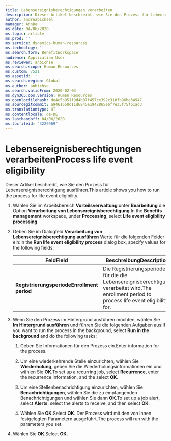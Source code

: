 ```yaml
---
title: Lebensereignisberechtigungen verarbeiten
description: Dieser Artikel beschreibt, wie Sie den Prozess für Lebensereignisberechtigung ausführen.
author: andreabichsel
manager: AnnBe
ms.date: 04/06/2020
ms.topic: article
ms.prod: ''
ms.service: dynamics-human-resources
ms.technology: ''
ms.search.form: BenefitWorkspace
audience: Application User
ms.reviewer: anbichse
ms.search.scope: Human Resources
ms.custom: 7521
ms.assetid: ''
ms.search.region: Global
ms.author: anbichse
ms.search.validFrom: 2020-02-03
ms.dyn365.ops.version: Human Resources
ms.openlocfilehash: de4c5b951f9d4b07f457ce392c310fb96ba34947
ms.sourcegitcommit: a9461650d11d6845e1942865ebf7e35f75f61ad3
ms.translationtype: HT
ms.contentlocale: de-DE
ms.lasthandoff: 04/06/2020
ms.locfileid: "3229969"
---
```

# <a name="process-life-event-eligibility"></a><span data-ttu-id="a8165-103">Lebensereignisberechtigungen verarbeiten</span><span class="sxs-lookup"><span data-stu-id="a8165-103">Process life event eligibility</span></span>

<span data-ttu-id="a8165-104">Dieser Artikel beschreibt, wie Sie den Prozess für Lebensereignisberechtigung ausführen.</span><span class="sxs-lookup"><span data-stu-id="a8165-104">This article shows you how to run the process for life event eligibility.</span></span>

1. <span data-ttu-id="a8165-105">Wählen Sie im Arbeitsbereich **Vorteilsverwaltung** unter **Bearbeitung** die Option **Verarbeitung von Lebensereignisberechtigung**.</span><span class="sxs-lookup"><span data-stu-id="a8165-105">In the **Benefits management** workspace, under **Processing**, select **Life event eligibility processing**.</span></span>

2. <span data-ttu-id="a8165-106">Geben Sie im Dialogfeld **Verarbeitung von Lebensereignisberechtigung ausführen** Werte für die folgenden Felder ein:</span><span class="sxs-lookup"><span data-stu-id="a8165-106">In the **Run life event eligibility process** dialog box, specify values for the following fields:</span></span>

   | <span data-ttu-id="a8165-107">Feld</span><span class="sxs-lookup"><span data-stu-id="a8165-107">Field</span></span> | <span data-ttu-id="a8165-108">Beschreibung</span><span class="sxs-lookup"><span data-stu-id="a8165-108">Description</span></span> |
   | --- | --- |
   | <span data-ttu-id="a8165-109">**Registrierungsperiode**</span><span class="sxs-lookup"><span data-stu-id="a8165-109">**Enrollment period**</span></span> | <span data-ttu-id="a8165-110">Die Registrierungsperiode, für die die Lebensereignisberechtigung verarbeitet wird.</span><span class="sxs-lookup"><span data-stu-id="a8165-110">The enrollment period to process life event eligibility for.</span></span> |

3. <span data-ttu-id="a8165-111">Wenn Sie den Prozess im Hintergrund ausführen möchten, wählen Sie **Im Hintergrund ausführen** und führen Sie die folgenden Aufgaben aus:</span><span class="sxs-lookup"><span data-stu-id="a8165-111">If you want to run the process in the background, select **Run in the background** and do the following tasks:</span></span>

   1. <span data-ttu-id="a8165-112">Geben Sie Informationen für den Prozess ein.</span><span class="sxs-lookup"><span data-stu-id="a8165-112">Enter information for the process.</span></span>

   2. <span data-ttu-id="a8165-113">Um eine wiederkehrende Stelle einzurichten, wählen Sie **Wiederholung**, geben Sie die Wiederholungsinformationen ein und wählen Sie **OK**.</span><span class="sxs-lookup"><span data-stu-id="a8165-113">To set up a recurring job, select **Recurrence**, enter the recurrence information, and the select **OK**.</span></span>

   3. <span data-ttu-id="a8165-114">Um eine Stellenbenachrichtigung einzurichten, wählen Sie **Benachrichtigungen**, wählen Sie die zu empfangenden Benachrichtigungen und wählen Sie dann **OK**.</span><span class="sxs-lookup"><span data-stu-id="a8165-114">To set up a job alert, select **Alerts**, select the alerts to receive, and then select **OK**.</span></span>

   4. <span data-ttu-id="a8165-115">Wählen Sie **OK**.</span><span class="sxs-lookup"><span data-stu-id="a8165-115">Select **OK**.</span></span> <span data-ttu-id="a8165-116">Der Prozess wird mit den von Ihnen festgelegten Parametern ausgeführt.</span><span class="sxs-lookup"><span data-stu-id="a8165-116">The process will run with the parameters you set.</span></span>

4. <span data-ttu-id="a8165-117">Wählen Sie **OK**.</span><span class="sxs-lookup"><span data-stu-id="a8165-117">Select **OK**.</span></span>
